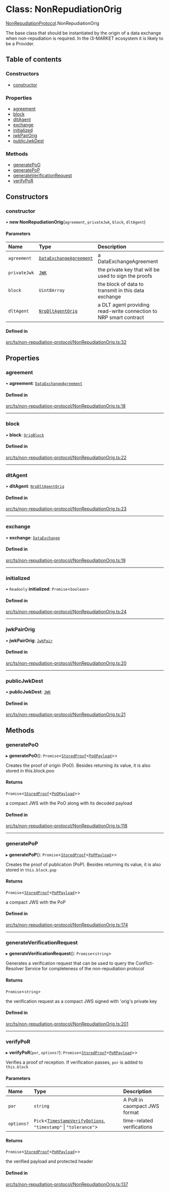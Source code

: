 # Class: NonRepudiationOrig

[NonRepudiationProtocol](../modules/NonRepudiationProtocol.md).NonRepudiationOrig

The base class that should be instantiated by the origin of a data
exchange when non-repudiation is required. In the i3-MARKET ecosystem it is
likely to be a Provider.

## Table of contents

### Constructors

- [constructor](NonRepudiationProtocol.NonRepudiationOrig.md#constructor)

### Properties

- [agreement](NonRepudiationProtocol.NonRepudiationOrig.md#agreement)
- [block](NonRepudiationProtocol.NonRepudiationOrig.md#block)
- [dltAgent](NonRepudiationProtocol.NonRepudiationOrig.md#dltagent)
- [exchange](NonRepudiationProtocol.NonRepudiationOrig.md#exchange)
- [initialized](NonRepudiationProtocol.NonRepudiationOrig.md#initialized)
- [jwkPairOrig](NonRepudiationProtocol.NonRepudiationOrig.md#jwkpairorig)
- [publicJwkDest](NonRepudiationProtocol.NonRepudiationOrig.md#publicjwkdest)

### Methods

- [generatePoO](NonRepudiationProtocol.NonRepudiationOrig.md#generatepoo)
- [generatePoP](NonRepudiationProtocol.NonRepudiationOrig.md#generatepop)
- [generateVerificationRequest](NonRepudiationProtocol.NonRepudiationOrig.md#generateverificationrequest)
- [verifyPoR](NonRepudiationProtocol.NonRepudiationOrig.md#verifypor)

## Constructors

### constructor

• **new NonRepudiationOrig**(`agreement`, `privateJwk`, `block`, `dltAgent`)

#### Parameters

| Name | Type | Description |
| :------ | :------ | :------ |
| `agreement` | [`DataExchangeAgreement`](../interfaces/DataExchangeAgreement.md) | a DataExchangeAgreement |
| `privateJwk` | [`JWK`](../interfaces/JWK.md) | the private key that will be used to sign the proofs |
| `block` | `Uint8Array` | the block of data to transmit in this data exchange |
| `dltAgent` | [`NrpDltAgentOrig`](../interfaces/Signers.NrpDltAgentOrig.md) | a DLT agent providing read-write connection to NRP smart contract |

#### Defined in

[src/ts/non-repudiation-protocol/NonRepudiationOrig.ts:32](https://gitlab.com/i3-market/code/wp3/t3.2/conflict-resolution/non-repudiation-library/-/blob/a844236/src/ts/non-repudiation-protocol/NonRepudiationOrig.ts#L32)

## Properties

### agreement

• **agreement**: [`DataExchangeAgreement`](../interfaces/DataExchangeAgreement.md)

#### Defined in

[src/ts/non-repudiation-protocol/NonRepudiationOrig.ts:18](https://gitlab.com/i3-market/code/wp3/t3.2/conflict-resolution/non-repudiation-library/-/blob/a844236/src/ts/non-repudiation-protocol/NonRepudiationOrig.ts#L18)

___

### block

• **block**: [`OrigBlock`](../interfaces/OrigBlock.md)

#### Defined in

[src/ts/non-repudiation-protocol/NonRepudiationOrig.ts:22](https://gitlab.com/i3-market/code/wp3/t3.2/conflict-resolution/non-repudiation-library/-/blob/a844236/src/ts/non-repudiation-protocol/NonRepudiationOrig.ts#L22)

___

### dltAgent

• **dltAgent**: [`NrpDltAgentOrig`](../interfaces/Signers.NrpDltAgentOrig.md)

#### Defined in

[src/ts/non-repudiation-protocol/NonRepudiationOrig.ts:23](https://gitlab.com/i3-market/code/wp3/t3.2/conflict-resolution/non-repudiation-library/-/blob/a844236/src/ts/non-repudiation-protocol/NonRepudiationOrig.ts#L23)

___

### exchange

• **exchange**: [`DataExchange`](../interfaces/DataExchange.md)

#### Defined in

[src/ts/non-repudiation-protocol/NonRepudiationOrig.ts:19](https://gitlab.com/i3-market/code/wp3/t3.2/conflict-resolution/non-repudiation-library/-/blob/a844236/src/ts/non-repudiation-protocol/NonRepudiationOrig.ts#L19)

___

### initialized

• `Readonly` **initialized**: `Promise`<`boolean`\>

#### Defined in

[src/ts/non-repudiation-protocol/NonRepudiationOrig.ts:24](https://gitlab.com/i3-market/code/wp3/t3.2/conflict-resolution/non-repudiation-library/-/blob/a844236/src/ts/non-repudiation-protocol/NonRepudiationOrig.ts#L24)

___

### jwkPairOrig

• **jwkPairOrig**: [`JwkPair`](../interfaces/JwkPair.md)

#### Defined in

[src/ts/non-repudiation-protocol/NonRepudiationOrig.ts:20](https://gitlab.com/i3-market/code/wp3/t3.2/conflict-resolution/non-repudiation-library/-/blob/a844236/src/ts/non-repudiation-protocol/NonRepudiationOrig.ts#L20)

___

### publicJwkDest

• **publicJwkDest**: [`JWK`](../interfaces/JWK.md)

#### Defined in

[src/ts/non-repudiation-protocol/NonRepudiationOrig.ts:21](https://gitlab.com/i3-market/code/wp3/t3.2/conflict-resolution/non-repudiation-library/-/blob/a844236/src/ts/non-repudiation-protocol/NonRepudiationOrig.ts#L21)

## Methods

### generatePoO

▸ **generatePoO**(): `Promise`<[`StoredProof`](../interfaces/StoredProof.md)<[`PoOPayload`](../interfaces/PoOPayload.md)\>\>

Creates the proof of origin (PoO).
Besides returning its value, it is also stored in this.block.poo

#### Returns

`Promise`<[`StoredProof`](../interfaces/StoredProof.md)<[`PoOPayload`](../interfaces/PoOPayload.md)\>\>

a compact JWS with the PoO along with its decoded payload

#### Defined in

[src/ts/non-repudiation-protocol/NonRepudiationOrig.ts:118](https://gitlab.com/i3-market/code/wp3/t3.2/conflict-resolution/non-repudiation-library/-/blob/a844236/src/ts/non-repudiation-protocol/NonRepudiationOrig.ts#L118)

___

### generatePoP

▸ **generatePoP**(): `Promise`<[`StoredProof`](../interfaces/StoredProof.md)<[`PoPPayload`](../interfaces/PoPPayload.md)\>\>

Creates the proof of publication (PoP).
Besides returning its value, it is also stored in `this.block.pop`

#### Returns

`Promise`<[`StoredProof`](../interfaces/StoredProof.md)<[`PoPPayload`](../interfaces/PoPPayload.md)\>\>

a compact JWS with the PoP

#### Defined in

[src/ts/non-repudiation-protocol/NonRepudiationOrig.ts:174](https://gitlab.com/i3-market/code/wp3/t3.2/conflict-resolution/non-repudiation-library/-/blob/a844236/src/ts/non-repudiation-protocol/NonRepudiationOrig.ts#L174)

___

### generateVerificationRequest

▸ **generateVerificationRequest**(): `Promise`<`string`\>

Generates a verification request that can be used to query the
Conflict-Resolver Service for completeness of the non-repudiation protocol

#### Returns

`Promise`<`string`\>

the verification request as a compact JWS signed with 'orig's private key

#### Defined in

[src/ts/non-repudiation-protocol/NonRepudiationOrig.ts:201](https://gitlab.com/i3-market/code/wp3/t3.2/conflict-resolution/non-repudiation-library/-/blob/a844236/src/ts/non-repudiation-protocol/NonRepudiationOrig.ts#L201)

___

### verifyPoR

▸ **verifyPoR**(`por`, `options?`): `Promise`<[`StoredProof`](../interfaces/StoredProof.md)<[`PoRPayload`](../interfaces/PoRPayload.md)\>\>

Verifies a proof of reception.
If verification passes, `por` is added to `this.block`

#### Parameters

| Name | Type | Description |
| :------ | :------ | :------ |
| `por` | `string` | A PoR in caompact JWS format |
| `options?` | `Pick`<[`TimestampVerifyOptions`](../interfaces/TimestampVerifyOptions.md), ``"timestamp"`` \| ``"tolerance"``\> | time-related verifications |

#### Returns

`Promise`<[`StoredProof`](../interfaces/StoredProof.md)<[`PoRPayload`](../interfaces/PoRPayload.md)\>\>

the verified payload and protected header

#### Defined in

[src/ts/non-repudiation-protocol/NonRepudiationOrig.ts:137](https://gitlab.com/i3-market/code/wp3/t3.2/conflict-resolution/non-repudiation-library/-/blob/a844236/src/ts/non-repudiation-protocol/NonRepudiationOrig.ts#L137)
